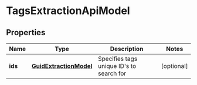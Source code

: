 

# TagsExtractionApiModel


## Properties

| Name | Type | Description | Notes |
|------------ | ------------- | ------------- | -------------|
|**ids** | [**GuidExtractionModel**](GuidExtractionModel.md) | Specifies tags unique ID&#39;s to search for |  [optional] |



